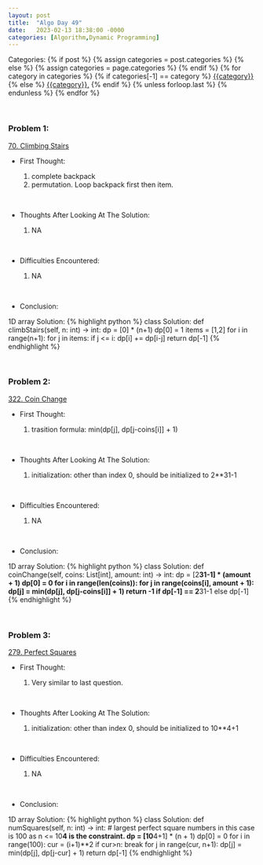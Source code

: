 ```yaml
---
layout: post
title:  "Algo Day 49"
date:   2023-02-13 18:38:00 -0000
categories: [Algorithm,Dynamic Programming]
---
```


<div class="post-categories">
  Categories:
  {% if post %}
    {% assign categories = post.categories %}
  {% else %}
    {% assign categories = page.categories %}
  {% endif %}
  {% for category in categories %}
    {% if categories[-1] == category %}
        <a href="{{site.baseurl}}/categories/#{{category|slugize}}">{{category}}</a>
    {% else %}
        <a href="{{site.baseurl}}/categories/#{{category|slugize}}">{{category}},</a>
    {% endif %}
  {% unless forloop.last %}&nbsp;{% endunless %}
  {% endfor %}
</div>

&nbsp;


### Problem 1:

[70. Climbing Stairs](https://leetcode.com/problems/climbing-stairs/description/)

* First Thought:

  1. complete backpack
  2. permutation. Loop backpack first then item.

&nbsp;

* Thoughts After Looking At The Solution:

  1. NA

&nbsp;

* Difficulties Encountered:

  1. NA

&nbsp;

* Conclusion:


1D array Solution:
  {% highlight python %}
    class Solution:
        def climbStairs(self, n: int) -> int:
            dp = [0] * (n+1)
            dp[0] = 1
            items = [1,2]
            for i in range(n+1):
                for j in items:
                    if j <= i:
                        dp[i] += dp[i-j]
            return dp[-1]
  {% endhighlight %}

&nbsp;


### Problem 2:

[322. Coin Change](https://leetcode.com/problems/coin-change/)

* First Thought:

  1. trasition formula: min(dp[j], dp[j-coins[i]] + 1)

&nbsp;

* Thoughts After Looking At The Solution:

  1. initialization: other than index 0, should be initialized to 2**31-1

&nbsp;

* Difficulties Encountered:

  1. NA

&nbsp;

* Conclusion:


1D array Solution:
  {% highlight python %}
    class Solution:
        def coinChange(self, coins: List[int], amount: int) -> int:
            dp = [2**31-1] * (amount + 1)
            dp[0] = 0
            for i in range(len(coins)):
                for j in range(coins[i], amount + 1):
                    dp[j] = min(dp[j], dp[j-coins[i]] + 1)
            return -1 if dp[-1] == 2**31-1 else dp[-1]
  {% endhighlight %}

&nbsp;


### Problem 3:

[279. Perfect Squares](https://leetcode.com/problems/perfect-squares/)

* First Thought:

  1. Very similar to last question.

&nbsp;

* Thoughts After Looking At The Solution:

  1. initialization: other than index 0, should be initialized to 10**4+1

&nbsp;

* Difficulties Encountered:

  1. NA

&nbsp;

* Conclusion:


1D array Solution:
  {% highlight python %}
    class Solution:
        def numSquares(self, n: int) -> int:
            # largest perfect square numbers in this case is 100 as n <= 10**4 is the constraint.
            dp = [10**4+1] * (n + 1)
            dp[0] = 0
            for i in range(100):
                cur = (i+1)**2
                if cur>n: break
                for j in range(cur, n+1):
                    dp[j] = min(dp[j], dp[j-cur] + 1)
            return dp[-1]
  {% endhighlight %}

&nbsp;
